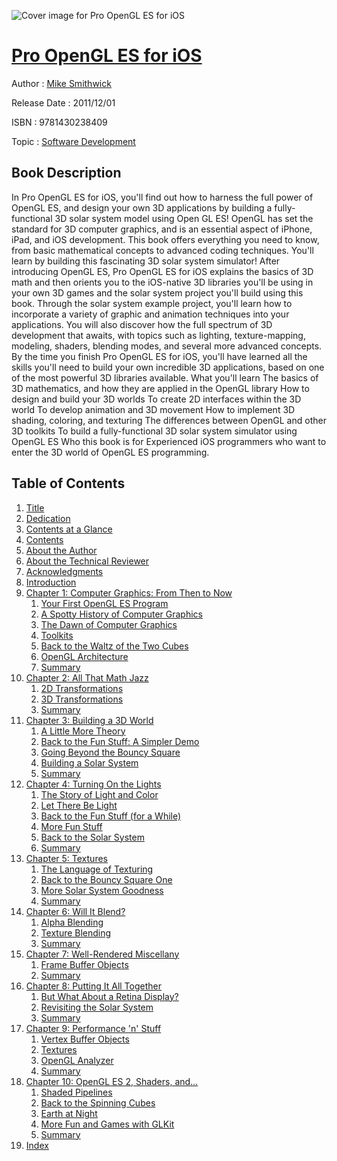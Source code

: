 ![Cover image for Pro OpenGL ES for iOS](https://imgdetail.ebookreading.net/cover/cover/software_development/EB9781430238409.jpg)

[Pro OpenGL ES for iOS](https://ebookreading.net/view/book/Pro+OpenGL+ES+for+iOS-EB9781430238409_1.html "Pro OpenGL ES for iOS")
====================================================================================================================

Author : [Mike Smithwick](https://ebookreading.net/search/author/Mike+Smithwick)

Release Date : 2011/12/01

ISBN : 9781430238409

Topic : [Software Development](https://ebookreading.net/search/category/software-development)

Book Description
-----------------

In Pro OpenGL ES for iOS, you'll find out how to harness the full power of OpenGL ES, and design your own 3D applications by building a fully-functional 3D solar system model using Open GL ES!
OpenGL has set the standard for 3D computer graphics, and is an essential aspect of iPhone, iPad, and iOS development. This book offers everything you need to know, from basic mathematical concepts to advanced coding techniques. You'll learn by building this fascinating 3D solar system simulator!
After introducing OpenGL ES, Pro OpenGL ES for iOS explains the basics of 3D math and then orients you to the iOS-native 3D libraries you'll be using in your own 3D games and the solar system project you'll build using this book. Through the solar system example project, you'll learn how to incorporate a variety of graphic and animation techniques into your applications. You will also discover how the full spectrum of 3D development that awaits, with topics such as lighting, texture-mapping, modeling, shaders, blending modes, and several more advanced concepts.
By the time you finish Pro OpenGL ES for iOS, you'll have learned all the skills you'll need to build your own incredible 3D applications, based on one of the most powerful 3D libraries available.
What you'll learn
The basics of 3D mathematics, and how they are applied in the OpenGL library
How to design and build your 3D worlds
To create 2D interfaces within the 3D world
To develop animation and 3D movement
How to implement 3D shading, coloring, and texturing
The differences between OpenGL and other 3D toolkits
To build a fully-functional 3D solar system simulator using OpenGL ES
Who this book is for
Experienced iOS programmers who want to enter the 3D world of OpenGL ES programming.
              
Table of Contents
-----------------

1. [Title](https://ebookreading.net/view/book/Pro+OpenGL+ES+for+iOS-EB9781430238409_2.html)
1. [Dedication](https://ebookreading.net/view/book/Pro+OpenGL+ES+for+iOS-EB9781430238409_4.html)
1. [Contents at a Glance](https://ebookreading.net/view/book/Pro+OpenGL+ES+for+iOS-EB9781430238409_5.html#contents_at_a_glanc)
1. [Contents](https://ebookreading.net/view/book/Pro+OpenGL+ES+for+iOS-EB9781430238409_6.html#contents)
1. [About the Author](https://ebookreading.net/view/book/Pro+OpenGL+ES+for+iOS-EB9781430238409_7.html#about_the_author)
1. [About the Technical Reviewer](https://ebookreading.net/view/book/Pro+OpenGL+ES+for+iOS-EB9781430238409_8.html#about_the_technical)
1. [Acknowledgments](https://ebookreading.net/view/book/Pro+OpenGL+ES+for+iOS-EB9781430238409_9.html#Acknowledgments)
1. [Introduction](https://ebookreading.net/view/book/Pro+OpenGL+ES+for+iOS-EB9781430238409_10.html#introduction)
1. [Chapter 1: Computer Graphics: From Then to Now](https://ebookreading.net/view/book/Pro+OpenGL+ES+for+iOS-EB9781430238409_11.html#ch1)
    1. [Your First OpenGL ES Program](https://ebookreading.net/view/book/Pro+OpenGL+ES+for+iOS-EB9781430238409_11.html#your_first_opengl_e)
    1. [A Spotty History of Computer Graphics](https://ebookreading.net/view/book/Pro+OpenGL+ES+for+iOS-EB9781430238409_11.html#a_spotty_history_of)
    1. [The Dawn of Computer Graphics](https://ebookreading.net/view/book/Pro+OpenGL+ES+for+iOS-EB9781430238409_11.html#the_dawn_of_compute)
    1. [Toolkits](https://ebookreading.net/view/book/Pro+OpenGL+ES+for+iOS-EB9781430238409_11.html#toolkits)
    1. [Back to the Waltz of the Two Cubes](https://ebookreading.net/view/book/Pro+OpenGL+ES+for+iOS-EB9781430238409_11.html#back_to_the_waltz_o)
    1. [OpenGL Architecture](https://ebookreading.net/view/book/Pro+OpenGL+ES+for+iOS-EB9781430238409_11.html#opengl_architecture)
    1. [Summary](https://ebookreading.net/view/book/Pro+OpenGL+ES+for+iOS-EB9781430238409_11.html#summary)
1. [Chapter 2: All That Math Jazz](https://ebookreading.net/view/book/Pro+OpenGL+ES+for+iOS-EB9781430238409_12.html#ch2)
    1. [2D Transformations](https://ebookreading.net/view/book/Pro+OpenGL+ES+for+iOS-EB9781430238409_12.html#d_transformations)
    1. [3D Transformations](https://ebookreading.net/view/book/Pro+OpenGL+ES+for+iOS-EB9781430238409_12.html#d_transformations1)
    1. [Summary](https://ebookreading.net/view/book/Pro+OpenGL+ES+for+iOS-EB9781430238409_12.html#summary1)
1. [Chapter 3: Building a 3D World](https://ebookreading.net/view/book/Pro+OpenGL+ES+for+iOS-EB9781430238409_13.html#ch3)
    1. [A Little More Theory](https://ebookreading.net/view/book/Pro+OpenGL+ES+for+iOS-EB9781430238409_13.html#a_little_more_theor)
    1. [Back to the Fun Stuff: A Simpler Demo](https://ebookreading.net/view/book/Pro+OpenGL+ES+for+iOS-EB9781430238409_13.html#back_to_the_fun_stu)
    1. [Going Beyond the Bouncy Square](https://ebookreading.net/view/book/Pro+OpenGL+ES+for+iOS-EB9781430238409_13.html#going_beyond)
    1. [Building a Solar System](https://ebookreading.net/view/book/Pro+OpenGL+ES+for+iOS-EB9781430238409_13.html#building_a_solar_sy)
    1. [Summary](https://ebookreading.net/view/book/Pro+OpenGL+ES+for+iOS-EB9781430238409_13.html#summary2)
1. [Chapter 4: Turning On the Lights](https://ebookreading.net/view/book/Pro+OpenGL+ES+for+iOS-EB9781430238409_14.html#ch4)
    1. [The Story of Light and Color](https://ebookreading.net/view/book/Pro+OpenGL+ES+for+iOS-EB9781430238409_14.html#the_story_of_light_)
    1. [Let There Be Light](https://ebookreading.net/view/book/Pro+OpenGL+ES+for+iOS-EB9781430238409_14.html#let_there_be_light)
    1. [Back to the Fun Stuff (for a While)](https://ebookreading.net/view/book/Pro+OpenGL+ES+for+iOS-EB9781430238409_14.html#back_to_the_fun_stu)
    1. [More Fun Stuff](https://ebookreading.net/view/book/Pro+OpenGL+ES+for+iOS-EB9781430238409_14.html#more_fun_stuff)
    1. [Back to the Solar System](https://ebookreading.net/view/book/Pro+OpenGL+ES+for+iOS-EB9781430238409_14.html#back_to_the_solar_s)
    1. [Summary](https://ebookreading.net/view/book/Pro+OpenGL+ES+for+iOS-EB9781430238409_14.html#summary3)
1. [Chapter 5: Textures](https://ebookreading.net/view/book/Pro+OpenGL+ES+for+iOS-EB9781430238409_15.html#ch5)
    1. [The Language of Texturing](https://ebookreading.net/view/book/Pro+OpenGL+ES+for+iOS-EB9781430238409_15.html#the_language_of_tex)
    1. [Back to the Bouncy Square One](https://ebookreading.net/view/book/Pro+OpenGL+ES+for+iOS-EB9781430238409_15.html#back_to_the_bouncy_)
    1. [More Solar System Goodness](https://ebookreading.net/view/book/Pro+OpenGL+ES+for+iOS-EB9781430238409_15.html#more_solar_system_g)
    1. [Summary](https://ebookreading.net/view/book/Pro+OpenGL+ES+for+iOS-EB9781430238409_15.html#summary4)
1. [Chapter 6: Will It Blend?](https://ebookreading.net/view/book/Pro+OpenGL+ES+for+iOS-EB9781430238409_16.html#ch6)
    1. [Alpha Blending](https://ebookreading.net/view/book/Pro+OpenGL+ES+for+iOS-EB9781430238409_16.html#alpha_blending)
    1. [Texture Blending](https://ebookreading.net/view/book/Pro+OpenGL+ES+for+iOS-EB9781430238409_16.html#texture_blending)
    1. [Summary](https://ebookreading.net/view/book/Pro+OpenGL+ES+for+iOS-EB9781430238409_16.html#summary_)
1. [Chapter 7: Well-Rendered Miscellany](https://ebookreading.net/view/book/Pro+OpenGL+ES+for+iOS-EB9781430238409_17.html#ch7)
    1. [Frame Buffer Objects](https://ebookreading.net/view/book/Pro+OpenGL+ES+for+iOS-EB9781430238409_17.html#frame_buffer_object)
    1. [Summary](https://ebookreading.net/view/book/Pro+OpenGL+ES+for+iOS-EB9781430238409_17.html#summary5)
1. [Chapter 8: Putting It All Together](https://ebookreading.net/view/book/Pro+OpenGL+ES+for+iOS-EB9781430238409_18.html#ch8)
    1. [But What About a Retina Display?](https://ebookreading.net/view/book/Pro+OpenGL+ES+for+iOS-EB9781430238409_18.html#but_what_about_a_re)
    1. [Revisiting the Solar System](https://ebookreading.net/view/book/Pro+OpenGL+ES+for+iOS-EB9781430238409_18.html#revisiting_the_sola)
    1. [Summary](https://ebookreading.net/view/book/Pro+OpenGL+ES+for+iOS-EB9781430238409_18.html#summary6)
1. [Chapter 9: Performance &#39;n&#39; Stuff](https://ebookreading.net/view/book/Pro+OpenGL+ES+for+iOS-EB9781430238409_19.html#ch9)
    1. [Vertex Buffer Objects](https://ebookreading.net/view/book/Pro+OpenGL+ES+for+iOS-EB9781430238409_19.html#vertex_buffer_objec)
    1. [Textures](https://ebookreading.net/view/book/Pro+OpenGL+ES+for+iOS-EB9781430238409_19.html#textures)
    1. [OpenGL Analyzer](https://ebookreading.net/view/book/Pro+OpenGL+ES+for+iOS-EB9781430238409_19.html#opengl_analyzer)
    1. [Summary](https://ebookreading.net/view/book/Pro+OpenGL+ES+for+iOS-EB9781430238409_19.html#summary7)
1. [Chapter 10: OpenGL ES 2, Shaders, and…](https://ebookreading.net/view/book/Pro+OpenGL+ES+for+iOS-EB9781430238409_20.html#ch10)
    1. [Shaded Pipelines](https://ebookreading.net/view/book/Pro+OpenGL+ES+for+iOS-EB9781430238409_20.html#shaded_pipelines)
    1. [Back to the Spinning Cubes](https://ebookreading.net/view/book/Pro+OpenGL+ES+for+iOS-EB9781430238409_20.html#back_to_the_spinnin)
    1. [Earth at Night](https://ebookreading.net/view/book/Pro+OpenGL+ES+for+iOS-EB9781430238409_20.html#earth_at_night)
    1. [More Fun and Games with GLKit](https://ebookreading.net/view/book/Pro+OpenGL+ES+for+iOS-EB9781430238409_20.html#more_fun_and_games_)
    1. [Summary](https://ebookreading.net/view/book/Pro+OpenGL+ES+for+iOS-EB9781430238409_20.html#summary8)
1. [Index](https://ebookreading.net/view/book/Pro+OpenGL+ES+for+iOS-EB9781430238409_21.html#index)
